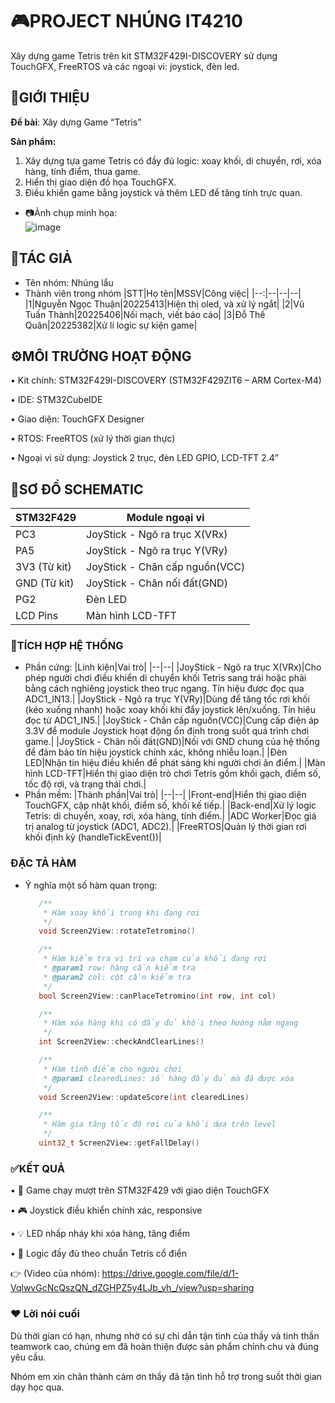 # 🎮PROJECT NHÚNG IT4210

Xây dựng game Tetris trên kit STM32F429I-DISCOVERY sử dụng TouchGFX, FreeRTOS và các ngoại vi: joystick, đèn led.

## 📌GIỚI THIỆU

__Đề bài__: Xây dựng Game “Tetris”

__Sản phẩm:__
1. Xây dựng tựa game Tetris có đầy đủ logic: xoay khối, di chuyển, rơi, xóa hàng, tính điểm, thua game.
2. Hiển thị giao diện đồ họa TouchGFX.
3. Điều khiển game bằng joystick và thêm LED để tăng tính trực quan.
- 📷Ảnh chụp minh họa:\
  ![image](https://github.com/user-attachments/assets/e09c6cbd-a362-4dee-bf04-800bf2b9ea45)

## 👥TÁC GIẢ

- Tên nhóm: Nhúng lẩu
- Thành viên trong nhóm
  |STT|Họ tên|MSSV|Công việc|
  |--:|--|--|--|
  |1|Nguyễn Ngọc Thuận|20225413|Hiện thị oled, và xử lý ngắt|
  |2|Vũ Tuấn Thành|20225406|Nối mạch, viết báo cáo|
  |3|Đỗ Thế Quân|20225382|Xử lí logic sự kiện game|

## ⚙️MÔI TRƯỜNG HOẠT ĐỘNG

  •	Kit chính: STM32F429I-DISCOVERY (STM32F429ZIT6 – ARM Cortex-M4)

  •	IDE: STM32CubeIDE

  •	Giao diện: TouchGFX Designer

  •	RTOS: FreeRTOS (xử lý thời gian thực)

  •	Ngoại vi sử dụng: Joystick 2 trục, đèn LED GPIO, LCD-TFT 2.4”

## 🧩SƠ ĐỒ SCHEMATIC

  |STM32F429|Module ngoại vi|
  |--|--|
  |PC3|JoyStick - Ngõ ra trục X(VRx)|
  |PA5|JoyStick - Ngõ ra trục Y(VRy)|
  |3V3 (Từ kit)|JoyStick - Chân cấp nguồn(VCC)|
  |GND (Từ kit)|JoyStick - Chân nối đất(GND)|
  |PG2|Đèn LED|
  |LCD Pins|Màn hình LCD-TFT|

### 🧠TÍCH HỢP HỆ THỐNG

- Phần cứng:
  |Linh kiện|Vai trò|
  |--|--|
  |JoyStick - Ngõ ra trục X(VRx)|Cho phép người chơi điều khiển di chuyển khối Tetris sang trái hoặc phải bằng cách nghiêng joystick theo trục ngang. Tín hiệu được đọc qua ADC1_IN13.|
  |JoyStick - Ngõ ra trục Y(VRy)|Dùng để tăng tốc rơi khối (kéo xuống nhanh) hoặc xoay khối khi đẩy joystick lên/xuống. Tín hiệu đọc từ ADC1_IN5.|
  |JoyStick - Chân cấp nguồn(VCC)|Cung cấp điện áp 3.3V để module Joystick hoạt động ổn định trong suốt quá trình chơi game.|
  |JoyStick - Chân nối đất(GND)|Nối với GND chung của hệ thống để đảm bảo tín hiệu joystick chính xác, không nhiễu loạn.|
  |Đèn LED|Nhận tín hiệu điều khiển để phát sáng khi người chơi ăn điểm.|
  |Màn hình LCD-TFT|Hiển thị giao diện trò chơi Tetris gồm khối gạch, điểm số, tốc độ rơi, và trạng thái chơi.|
- Phần mềm:
  |Thành phần|Vai trò|
  |--|--|
  |Front-end|Hiển thị giao diện TouchGFX, cập nhật khối, điểm số, khối kế tiếp.|
  |Back-end|Xử lý logic Tetris: di chuyển, xoay, rơi, xóa hàng, tính điểm.|
  |ADC Worker|Đọc giá trị analog từ joystick (ADC1, ADC2).|
  |FreeRTOS|Quản lý thời gian rơi khối định kỳ (handleTickEvent())|

### ĐẶC TẢ HÀM

- Ý nghĩa một số hàm quan trọng:

  ```C
     /**
      * Hàm xoay khối trong khi đang rơi
      */
     void Screen2View::rotateTetromino()
  ```
  ```C
     /**
      * Hàm kiểm tra vị trí va chạm của khối đang rơi
      * @param1 row: hàng cần kiểm tra
      * @param2 col: cột cần kiểm tra
      */
     bool Screen2View::canPlaceTetromino(int row, int col)
  ```
  ```C
     /**
      * Hàm xóa hàng khi có đầy đủ khối theo hướng nằm ngang
      */
     int Screen2View::checkAndClearLines()
  ```
  ```C
     /**
      * Hàm tính điểm cho người chơi
      * @param1 clearedLines: số hàng đầy đủ mà đã được xóa
      */
     void Screen2View::updateScore(int clearedLines)
  ```
  ```C
     /**
      * Hàm gia tăng tốc độ rơi của khối dựa trên level
      */
     uint32_t Screen2View::getFallDelay()
  ```
  
### ✅KẾT QUẢ
  •	🧩 Game chạy mượt trên STM32F429 với giao diện TouchGFX

  •	🎮 Joystick điều khiển chính xác, responsive

  •	💡 LED nhấp nháy khi xóa hàng, tăng điểm

  •	🧠 Logic đầy đủ theo chuẩn Tetris cổ điển

  👉 (Video của nhóm): https://drive.google.com/file/d/1-VqlwvGcNcQszQN_dZGHPZ5y4LJb_vh_/view?usp=sharing

### ❤️ Lời nói cuối

  Dù thời gian có hạn, nhưng nhờ có sự chỉ dẫn tận tình của thầy và tinh thần teamwork cao, chúng em đã hoàn thiện được sản phẩm chỉnh chu và đúng yêu cầu.

  Nhóm em xin chân thành cảm ơn thầy đã tận tình hỗ trợ trong suốt thời gian dạy học qua.

